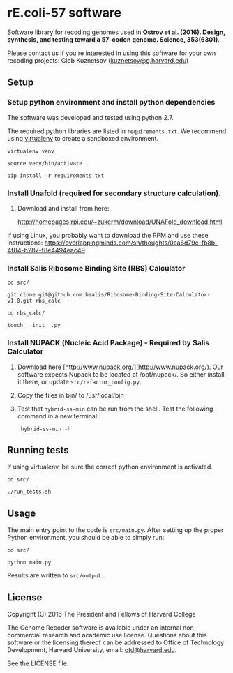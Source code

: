 # rE.coli-57 software

Software library for recoding genomes used in **Ostrov et al. (2016). Design, synthesis, and testing toward a 57-codon genome. Science, 353(6301)**.

Please contact us if you're interested in using this software for your own recoding projects: Gleb Kuznetsov (kuznetsov@g.harvard.edu)

## Setup

### Setup python environment and install python dependencies

The software was developed and tested using python 2.7.

The required python libraries are listed in `requirements.txt`. We recommend
using [virtualenv](http://pypi.python.org/pypi/virtualenv) to create a
sandboxed environment.

    virtualenv venv

    source venv/bin/activate .

    pip install -r requirements.txt

### Install Unafold (required for secondary structure calculation).

1. Download and install from here:

    <http://homepages.rpi.edu/~zukerm/download/UNAFold_download.html>

If using Linux, you probably want to download the RPM and use these instructions:
<https://overlappingminds.com/sh/thoughts/0aa6d79e-fb8b-4f84-b287-f8e4494eac49>

### Install Salis Ribosome Binding Site (RBS) Calculator

    cd src/

    git clone git@github.com:hsalis/Ribosome-Binding-Site-Calculator-v1.0.git rbs_calc

    cd rbs_calc/

    touch __init__.py

### Install NUPACK (Nucleic Acid Package) - Required by Salis Calculator

1. Download here [http://www.nupack.org/](http://www.nupack.org/). Our software
   expects Nupack to be located at /opt/nupack/.  So either install it there, or update `src/refactor_config.py`.

2. Copy the files in bin/ to /usr/local/bin

3. Test that `hybrid-ss-min` can be run from the shell. Test the following command in a new terminal:

        hybrid-ss-min -h

## Running tests

If using virtualenv, be sure the correct python environment is activated.

    cd src/

    ./run_tests.sh

## Usage

The main entry point to the code is `src/main.py`. After setting up the proper Python environment, you should be able to simply run:

    cd src/

    python main.py

Results are written to `src/output`.

## License

Copyright (C) 2016 The President and Fellows of Harvard College

The Genome Recoder software is available under an internal non-commercial
research and academic use license.  Questions about this software or the
licensing thereof can be addressed to  Office of Technology Development,
Harvard University, email: otd@harvard.edu.

See the LICENSE file.


